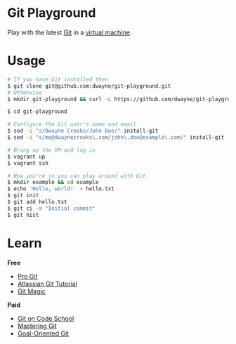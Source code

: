 # Git Playground

Play with the latest [Git][git] in a [virtual machine](https://www.virtualbox.org/).

# Usage

```sh
# If you have Git installed then
$ git clone git@github.com:dwayne/git-playground.git
# Otherwise
$ mkdir git-playground && curl -L https://github.com/dwayne/git-playground/tarball/master | tar -xz --directory=git-playground --strip-components=1

$ cd git-playground

# Configure the Git user's name and email
$ sed -i "s/Dwayne Crooks/John Doe/" install-git
$ sed -i "s/me@dwaynecrooks\.com/john\.doe@example\.com/" install-git

# Bring up the VM and log in
$ vagrant up
$ vagrant ssh

# Now you're in you can play around with Git
$ mkdir example && cd example
$ echo 'Hello, world!' > hello.txt
$ git init
$ git add hello.txt
$ git ci -m "Initial commit"
$ git hist
```

# Learn

**Free**

- [Pro Git](http://git-scm.com/book)
- [Atlassian Git Tutorial](https://www.atlassian.com/git/tutorials/)
- [Git Magic](http://www-cs-students.stanford.edu/~blynn/gitmagic/)

**Paid**

- [Git on Code School](https://www.codeschool.com/learn/git)
- [Mastering Git](https://upcase.com/mastering-git)
- [Goal-Oriented Git](https://gumroad.com/l/goal-oriented-git)

[git]: https://git-scm.com/
